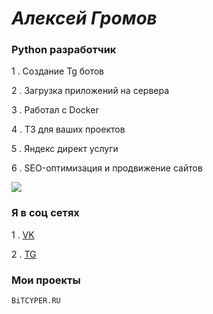 # ***Алексей Громов***

### Python разработчик

1 . Создание Tg ботов

2 . Загрузка приложений на сервера

3 . Работал с Docker

4 . Т3 для ваших проектов

5 . Яндекс директ услуги

6 . SEO-оптимизация и продвижение сайтов

![](https://i.imgur.com/a/VHCUvTa.png)

### Я в соц сетях
1 . [VK](https://vk.com/alagr)

2 . [TG](https://t.me/inBCE)

### Мои проекты 

```bash 
BiTCYPER.RU
```


